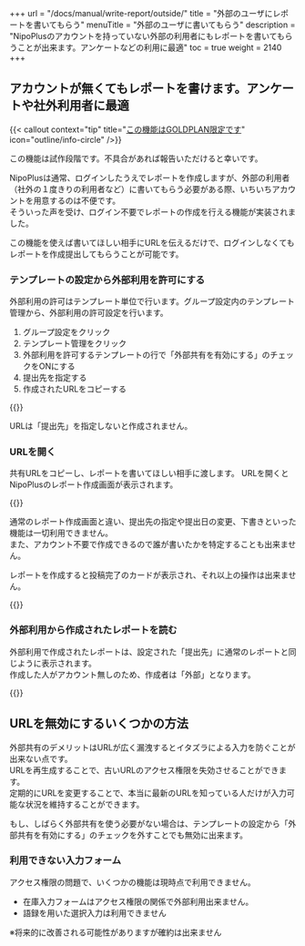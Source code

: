 +++
url = "/docs/manual/write-report/outside/"
title = "外部のユーザにレポートを書いてもらう"
menuTitle = "外部のユーザに書いてもらう"
description = "NipoPlusのアカウントを持っていない外部の利用者にもレポートを書いてもらうことが出来ます。アンケートなどの利用に最適"
toc = true
weight = 2140
+++

## アカウントが無くてもレポートを書けます。アンケートや社外利用者に最適

{{< callout context="tip" title="[この機能はGOLDPLAN限定です](/docs/price/_about/#fee)" icon="outline/info-circle" />}}

この機能は試作段階です。不具合があれば報告いただけると幸いです。

NipoPlusは通常、ログインしたうえでレポートを作成しますが、外部の利用者（社外の１度きりの利用者など）に書いてもらう必要がある際、いちいちアカウントを用意するのは不便です。  
そういった声を受け、ログイン不要でレポートの作成を行える機能が実装されました。

この機能を使えば書いてほしい相手にURLを伝えるだけで、ログインしなくてもレポートを作成提出してもらうことが可能です。

### テンプレートの設定から外部利用を許可にする

外部利用の許可はテンプレート単位で行います。グループ設定内のテンプレート管理から、外部利用の許可設定を行います。

1. グループ設定をクリック
2. テンプレート管理をクリック
3. 外部利用を許可するテンプレートの行で「外部共有を有効にする」のチェックをONにする
4. 提出先を指定する
5. 作成されたURLをコピーする

{{<iTablet filename="img/share" msg="外部利用はテンプレート単位で設定できます" alice="ok">}}

URLは「提出先」を指定しないと作成されません。

### URLを開く

共有URLをコピーし、レポートを書いてほしい相手に渡します。
URLを開くとNipoPlusのレポート作成画面が表示されます。

{{<icatch filename="img/write" msg="NipoPlusで作ったテンプレートがそのまま使えるよ" alice="tablet">}}

通常のレポート作成画面と違い、提出先の指定や提出日の変更、下書きといった機能は一切利用できません。  
また、アカウント不要で作成できるので誰が書いたかを特定することも出来ません。

レポートを作成すると投稿完了のカードが表示され、それ以上の操作は出来ません。

{{<icatch filename="img/posted" msg="レポート提出後は何もできません" alice="here">}}

### 外部利用から作成されたレポートを読む

外部利用で作成されたレポートは、設定された「提出先」に通常のレポートと同じように表示されます。  
作成した人がアカウント無しのため、作成者は「外部」となります。

{{<iTablet filename="img/read" msg="提出者が「外部」になるよ" alice="ok">}}

## URLを無効にするいくつかの方法

外部共有のデメリットはURLが広く漏洩するとイタズラによる入力を防ぐことが出来ない点です。  
URLを再生成することで、古いURLのアクセス権限を失効させることができます。  
定期的にURLを変更することで、本当に最新のURLを知っている人だけが入力可能な状況を維持することができます。

もし、しばらく外部共有を使う必要がない場合は、テンプレートの設定から「外部共有を有効にする」のチェックを外すことでも無効に出来ます。

### 利用できない入力フォーム

アクセス権限の問題で、いくつかの機能は現時点で利用できません。

- 在庫入力フォームはアクセス権限の関係で外部利用出来ません。
- 語録を用いた選択入力は利用できません

※将来的に改善される可能性がありますが確約は出来ません

